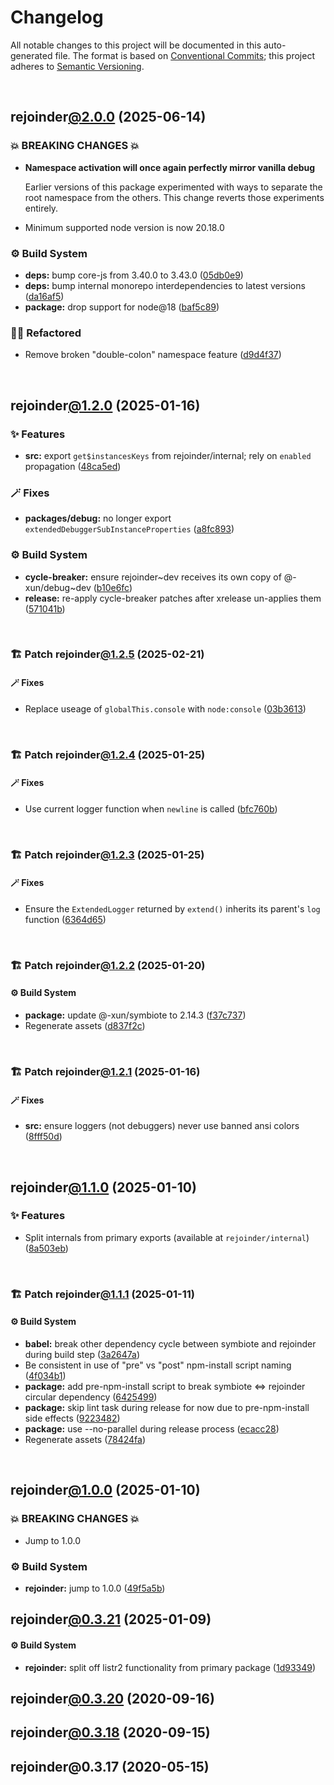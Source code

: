 # Changelog

All notable changes to this project will be documented in this auto-generated
file. The format is based on [Conventional Commits][1];
this project adheres to [Semantic Versioning][2].

<br />

## rejoinder[@2.0.0][3] (2025-06-14)

### 💥 BREAKING CHANGES 💥

- **Namespace activation will once again perfectly mirror vanilla debug**

  Earlier versions of this package experimented with ways to separate the root namespace from the others. This change reverts those experiments entirely.

- Minimum supported node version is now 20.18.0

### ⚙️ Build System

- **deps:** bump core-js from 3.40.0 to 3.43.0 ([05db0e9][4])
- **deps:** bump internal monorepo interdependencies to latest versions ([da16af5][5])
- **package:** drop support for node\@18 ([baf5c89][6])

### 🧙🏿 Refactored

- Remove broken "double-colon" namespace feature ([d9d4f37][7])

<br />

## rejoinder[@1.2.0][8] (2025-01-16)

### ✨ Features

- **src:** export `get$instancesKeys` from rejoinder/internal; rely on `enabled` propagation ([48ca5ed][9])

### 🪄 Fixes

- **packages/debug:** no longer export `extendedDebuggerSubInstanceProperties` ([a8fc893][10])

### ⚙️ Build System

- **cycle-breaker:** ensure rejoinder\~dev receives its own copy of @-xun/debug\~dev ([b10e6fc][11])
- **release:** re-apply cycle-breaker patches after xrelease un-applies them ([571041b][12])

<br />

### 🏗️ Patch rejoinder[@1.2.5][13] (2025-02-21)

#### 🪄 Fixes

- Replace useage of `globalThis.console` with `node:console` ([03b3613][14])

<br />

### 🏗️ Patch rejoinder[@1.2.4][15] (2025-01-25)

#### 🪄 Fixes

- Use current logger function when `newline` is called ([bfc760b][16])

<br />

### 🏗️ Patch rejoinder[@1.2.3][17] (2025-01-25)

#### 🪄 Fixes

- Ensure the `ExtendedLogger` returned by `extend()` inherits its parent's `log` function ([6364d65][18])

<br />

### 🏗️ Patch rejoinder[@1.2.2][19] (2025-01-20)

#### ⚙️ Build System

- **package:** update @-xun/symbiote to 2.14.3 ([f37c737][20])
- Regenerate assets ([d837f2c][21])

<br />

### 🏗️ Patch rejoinder[@1.2.1][22] (2025-01-16)

#### 🪄 Fixes

- **src:** ensure loggers (not debuggers) never use banned ansi colors ([8fff50d][23])

<br />

## rejoinder[@1.1.0][24] (2025-01-10)

### ✨ Features

- Split internals from primary exports (available at `rejoinder/internal`) ([8a503eb][25])

<br />

### 🏗️ Patch rejoinder[@1.1.1][26] (2025-01-11)

#### ⚙️ Build System

- **babel:** break other dependency cycle between symbiote and rejoinder during build step ([3a2647a][27])
- Be consistent in use of "pre" vs "post" npm-install script naming ([4f034b1][28])
- **package:** add pre-npm-install script to break symbiote <=> rejoinder circular dependency ([6425499][29])
- **package:** skip lint task during release for now due to pre-npm-install side effects ([9223482][30])
- **package:** use --no-parallel during release process ([ecacc28][31])
- Regenerate assets ([78424fa][32])

<br />

## rejoinder[@1.0.0][33] (2025-01-10)

### 💥 BREAKING CHANGES 💥

- Jump to 1.0.0

### ⚙️ Build System

- **rejoinder:** jump to 1.0.0 ([49f5a5b][34])

## rejoinder[@0.3.21][35] (2025-01-09)

#### ⚙️ Build System

- **rejoinder:** split off listr2 functionality from primary package ([1d93349][36])

## rejoinder[@0.3.20][37] (2020-09-16)

## rejoinder[@0.3.18][38] (2020-09-15)

## rejoinder\@0.3.17 (2020-05-15)

[1]: https://conventionalcommits.org
[2]: https://semver.org
[3]: https://github.com/Xunnamius/rejoinder/compare/rejoinder@1.2.5...rejoinder@2.0.0
[4]: https://github.com/Xunnamius/rejoinder/commit/05db0e97a8b00603265d509263fd30b7b4062bcb
[5]: https://github.com/Xunnamius/rejoinder/commit/da16af5949ab72de25a6f2682f5d9b378051bd92
[6]: https://github.com/Xunnamius/rejoinder/commit/baf5c89e66b1bdacf31ca37e80d78e8f1b048530
[7]: https://github.com/Xunnamius/rejoinder/commit/d9d4f378320c4405c80cb306d8174b752def9292
[8]: https://github.com/Xunnamius/rejoinder/compare/rejoinder@1.1.1...rejoinder@1.2.0
[9]: https://github.com/Xunnamius/rejoinder/commit/48ca5ed758cd58ac94fb3124e2a594da1d2a7a3a
[10]: https://github.com/Xunnamius/rejoinder/commit/a8fc893bb23117400a376d2641b297eb2199956b
[11]: https://github.com/Xunnamius/rejoinder/commit/b10e6fc514367aef02468efe7382c2a09b7d45d5
[12]: https://github.com/Xunnamius/rejoinder/commit/571041bf4746363a1355f6eb2e03d6c31e5b0a18
[13]: https://github.com/Xunnamius/rejoinder/compare/rejoinder@1.2.4...rejoinder@1.2.5
[14]: https://github.com/Xunnamius/rejoinder/commit/03b3613ea5521daeec1921ccb4f8819f94b7098e
[15]: https://github.com/Xunnamius/rejoinder/compare/rejoinder@1.2.3...rejoinder@1.2.4
[16]: https://github.com/Xunnamius/rejoinder/commit/bfc760b32795efc432b7155b8ae5fa0baca00ee5
[17]: https://github.com/Xunnamius/rejoinder/compare/rejoinder@1.2.2...rejoinder@1.2.3
[18]: https://github.com/Xunnamius/rejoinder/commit/6364d654a78668a6aba3808c40b450fcc2389353
[19]: https://github.com/Xunnamius/rejoinder/compare/rejoinder@1.2.1...rejoinder@1.2.2
[20]: https://github.com/Xunnamius/rejoinder/commit/f37c737d9e65ca1a5c6439eb64cd6b1e3f022245
[21]: https://github.com/Xunnamius/rejoinder/commit/d837f2cf51d0f744b1acb9f03c50dbfbe4361561
[22]: https://github.com/Xunnamius/rejoinder/compare/rejoinder@1.2.0...rejoinder@1.2.1
[23]: https://github.com/Xunnamius/rejoinder/commit/8fff50d663840973b506f42d097ba932988f893a
[24]: https://github.com/Xunnamius/rejoinder/compare/rejoinder@1.0.0...rejoinder@1.1.0
[25]: https://github.com/Xunnamius/rejoinder/commit/8a503ebeed2689d0efaa12692a8cdaf933b5902d
[26]: https://github.com/Xunnamius/rejoinder/compare/rejoinder@1.1.0...rejoinder@1.1.1
[27]: https://github.com/Xunnamius/rejoinder/commit/3a2647a4383d23c44984f5fba72936f803375d01
[28]: https://github.com/Xunnamius/rejoinder/commit/4f034b13c055cd89d409e657a782736ffce01aee
[29]: https://github.com/Xunnamius/rejoinder/commit/64254992295ef6f5190b0afba24212fdd92feacb
[30]: https://github.com/Xunnamius/rejoinder/commit/9223482982798f7556a4daad0ef1201567959c38
[31]: https://github.com/Xunnamius/rejoinder/commit/ecacc284cc93a112a5ebdd9865e0c2198aeab5d2
[32]: https://github.com/Xunnamius/rejoinder/commit/78424fa8f7badb679969f17dc434d2444f557d0d
[33]: https://github.com/Xunnamius/rejoinder/compare/rejoinder@0.3.21...rejoinder@1.0.0
[34]: https://github.com/Xunnamius/rejoinder/commit/49f5a5b6bdfa22c9d737f729307f17e76e106dd5
[35]: https://github.com/Xunnamius/rejoinder/compare/rejoinder@0.3.20...rejoinder@0.3.21
[36]: https://github.com/Xunnamius/rejoinder/commit/1d93349ce956b897a64948edbbd692d6e79bc22d
[37]: https://github.com/Xunnamius/rejoinder/compare/rejoinder@0.3.19...rejoinder@0.3.20
[38]: https://github.com/Xunnamius/rejoinder/compare/rejoinder@0.3.17...rejoinder@0.3.18
